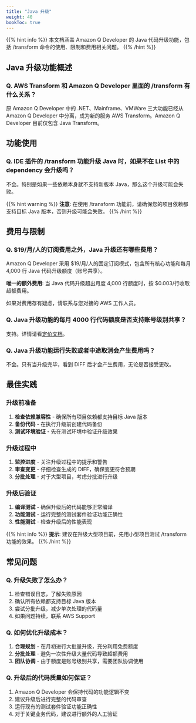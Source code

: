 ```yaml
---
title: "Java 升级"
weight: 40
bookToc: true
---
```


{{% hint info %}}
本文档涵盖 Amazon Q Developer 的 Java 代码升级功能，包括 /transform 命令的使用、限制和费用相关问题。
{{% /hint %}}

## Java 升级功能概述

### Q. AWS Transform 和 Amazon Q Developer 里面的 /transform 有什么关系？

原 Amazon Q Developer 中的 .NET、Mainframe、VMWare 三大功能已经从 Amazon Q Developer 中分离，成为新的服务 AWS Transform。Amazon Q Developer 目前仅包含 Java Transform。

## 功能使用

### Q. IDE 插件的 /transform 功能升级 Java 时，如果不在 List 中的 dependency 会升级吗？

不会。特别是如果一些依赖本身就不支持新版本 Java，那么这个升级可能会失败。

{{% hint warning %}}
**注意**: 在使用 /transform 功能前，请确保您的项目依赖都支持目标 Java 版本，否则升级可能会失败。
{{% /hint %}}

## 费用与限制

### Q. $19/月/人的订阅费用之外，Java 升级还有哪些费用？

Amazon Q Developer 采用 $19/月/人的固定订阅模式，包含所有核心功能和每月 4,000 行 Java 代码升级额度（账号共享）。

**唯一的额外费用**: 当 Java 代码升级超出月度 4,000 行额度时，按 $0.003/行收取超额费用。

如果对费用存有疑虑，请联系与您对接的 AWS 工作人员。

### Q. Java 升级功能的每月 4000 行代码额度是否支持账号级别共享？

支持。详情请看[定价文档](https://aws.amazon.com/q/developer/pricing/)。

### Q. Java 升级功能运行失败或者中途取消会产生费用吗？

不会。只有当升级完毕，看到 DIFF 后才会产生费用，无论是否接受更改。

## 最佳实践

### 升级前准备

1. **检查依赖兼容性** - 确保所有项目依赖都支持目标 Java 版本
2. **备份代码** - 在执行升级前创建代码备份
3. **测试环境验证** - 先在测试环境中验证升级效果

### 升级过程中

1. **监控进度** - 关注升级过程中的提示和警告
2. **审查变更** - 仔细检查生成的 DIFF，确保变更符合预期
3. **分批处理** - 对于大型项目，考虑分批进行升级

### 升级后验证

1. **编译测试** - 确保升级后的代码能够正常编译
2. **功能测试** - 运行完整的测试套件验证功能正确性
3. **性能测试** - 检查升级后的性能表现

{{% hint info %}}
**提示**: 建议在升级大型项目前，先用小型项目测试 /transform 功能的效果。
{{% /hint %}}

## 常见问题

### Q. 升级失败了怎么办？

1. 检查错误日志，了解失败原因
2. 确认所有依赖都支持目标 Java 版本
3. 尝试分批升级，减少单次处理的代码量
4. 如果问题持续，联系 AWS Support

### Q. 如何优化升级成本？

1. **合理规划** - 在月初进行大批量升级，充分利用免费额度
2. **分批处理** - 避免一次性升级大量代码导致超额费用
3. **团队协调** - 由于额度是账号级别共享，需要团队协调使用

### Q. 升级后的代码质量如何保证？

1. Amazon Q Developer 会保持代码的功能逻辑不变
2. 建议升级后进行完整的代码审查
3. 运行现有的测试套件验证功能正确性
4. 对于关键业务代码，建议进行额外的人工验证
